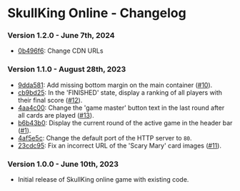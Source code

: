 # SkullKing Online - Changelog

### Version 1.2.0 - June 7th, 2024

- [0b496f6](https://github.com/eliaspr/SkullKing/commit/0b496f6af970a253055834f0b93e637aaac6e40a): Change CDN URLs

### Version 1.1.0 - August 28th, 2023

- [9dda581](https://github.com/eliaspr/SkullKing/commit/9dda581655ddbe187aaf22f888ee7dabf2b01767): Add missing bottom margin on the main container ([#10](https://github.com/eliaspr/SkullKing/issues/10)).
- [cb9bd25](https://github.com/eliaspr/SkullKing/commit/cb9bd250ad9f04b8fd4998ae086045a30dd3da56): In the 'FINISHED' state, display a ranking of all players with their final score ([#12](https://github.com/eliaspr/SkullKing/issues/12)).
- [4aa4c00](https://github.com/eliaspr/SkullKing/commit/4aa4c000ec5e4ec83c620221403ef1363703a387): Change the 'game master' button text in the last round after all cards are played ([#13](https://github.com/eliaspr/SkullKing/issues/13)).
- [b6b43b0](https://github.com/eliaspr/SkullKing/commit/b6b43b08c40d68d0fe6b327a438ff9491ba83802): Display the current round of the active game in the header bar ([#1](https://github.com/eliaspr/SkullKing/issues/1)).
- [4af5e5c](https://github.com/eliaspr/SkullKing/commit/4af5e5cdd5b9026dcba94cd8d01804c53c9a69e4): Change the default port of the HTTP server to `80`.
- [23cdc95](https://github.com/eliaspr/SkullKing/commit/23cdc957d1cc2e66d26f23465415facbde989ea6): Fix an incorrect URL of the 'Scary Mary' card images ([#11](https://github.com/eliaspr/SkullKing/issues/11)).

### Version 1.0.0 - June 10th, 2023

- Initial release of SkullKing online game with existing code.
